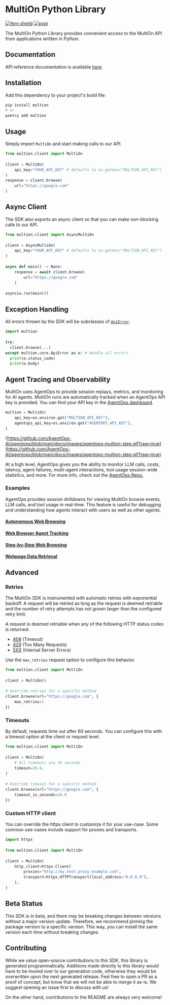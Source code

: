 # MultiOn Python Library

[![fern shield](https://img.shields.io/badge/%F0%9F%8C%BF-SDK%20generated%20by%20Fern-brightgreen)](https://github.com/fern-api/fern)
[![pypi](https://img.shields.io/pypi/v/multion.svg)](https://pypi.python.org/pypi/multion)

The MultiOn Python Library provides convenient access to the MultiOn API from applications written in Python.

## Documentation

API reference documentation is available [here](https://multion.docs.buildwithfern.com/).

## Installation
Add this dependency to your project's build file:

```bash
pip install multion
# or
poetry add multion
```

## Usage
Simply import `MultiOn` and start making calls to our API. 

```python
from multion.client import MultiOn

client = MultiOn(
    api_key="YOUR_API_KEY" # defaults to os.getenv("MULTION_API_KEY")
)
response = client.browse(
    url="https://google.com"
)
```

## Async Client

The SDK also exports an async client so that you can make non-blocking
calls to our API. 

```python
from multion.client import AsyncMultiOn

client = AsyncMultiOn(
    api_key="YOUR_API_KEY" # defaults to os.getenv("MULTION_API_KEY")
)

async def main() -> None:
    response = await client.browse(
        url="https://google.com"
    )

asyncio.run(main())
```

## Exception Handling
All errors thrown by the SDK will be subclasses of [`ApiError`](./src/multion/core/api_error.py).

```python
import multion

try:
  client.browse(...)
except multion.core.ApiError as e: # Handle all errors
  print(e.status_code)
  print(e.body)
```

## Agent Tracing and Observability 
MultiOn uses AgentOps to provide session replays, metrics, and monitoring for AI agents. MultiOn runs are automatically tracked when an AgentOps API key is provided. You can find your API key in the [AgentOps dashboard](https://app.agentops.ai/).

```python
multion = MultiOn(
    api_key=os.environ.get("MULTION_API_KEY"),
    agentops_api_key=os.environ.get("AGENTOPS_API_KEY"),
)
```

![https://github.com/AgentOps-AI/agentops/blob/main/docs/images/agentops-multion-step.gif?raw=true](https://github.com/AgentOps-AI/agentops/blob/main/docs/images/agentops-multion-step.gif?raw=true)

At a high level, AgentOps gives you the ability to monitor LLM calls, costs, latency, agent failures, multi-agent interactions, tool usage session-wide statistics, and more. For more info, check out the [AgentOps Repo.](https://github.com/AgentOps-AI/agentops/)

### Examples

AgentOps provides session drilldowns for viewing MultiOn browse events, LLM calls, and tool usage in real-time. This feature is useful for debugging and understanding how agents interact with users as well as other agents.

#### [Autonomous Web Browsing](https://github.com/AgentOps-AI/agentops/blob/main/examples/multion/Autonomous_web_browsing.ipynb)

#### [Web Browser Agent Tracking](https://github.com/AgentOps-AI/agentops/blob/main/examples/multion/Sample_browsing_agent.ipynb)

#### [Step-by-Step Web Browsing](https://github.com/AgentOps-AI/agentops/blob/main/examples/multion/Step_by_step_web_browsing.ipynb)

#### [Webpage Data Retrieval](https://github.com/AgentOps-AI/agentops/blob/main/examples/multion/Webpage_data_retrieval.ipynb)

## Advanced

### Retries
The MultiOn SDK is instrumented with automatic retries with exponential backoff. A request will be
retried as long as the request is deemed retriable and the number of retry attempts has not grown larger
than the configured retry limit.

A request is deemed retriable when any of the following HTTP status codes is returned:

- [408](https://developer.mozilla.org/en-US/docs/Web/HTTP/Status/408) (Timeout)
- [429](https://developer.mozilla.org/en-US/docs/Web/HTTP/Status/429) (Too Many Requests)
- [5XX](https://developer.mozilla.org/en-US/docs/Web/HTTP/Status/500) (Internal Server Errors)
  
Use the `max_retries` request option to configure this behavior. 

```python
from multion.client import MultiOn

client = MultiOn()

# Override retries for a specific method
client.browse(url="https://google.com", {
    max_retries=1
})
```

### Timeouts
By default, requests time out after 60 seconds. You can configure this with a 
timeout option at the client or request level.

```python
from multion.client import MultiOn

client = MultiOn(
    # All timeouts are 20 seconds
    timeout=20.0,
)

# Override timeout for a specific method
client.browse(url="https://google.com", {
    timeout_in_seconds=20.0
})
```

### Custom HTTP client
You can override the httpx client to customize it for your use-case. Some common use-cases 
include support for proxies and transports.

```python
import httpx

from multion.client import MultiOn

client = MultiOn(
    http_client=httpx.Client(
        proxies="http://my.test.proxy.example.com",
        transport=httpx.HTTPTransport(local_address="0.0.0.0"),
    ),
)
```

## Beta Status

This SDK is in beta, and there may be breaking changes between versions without a major 
version update. Therefore, we recommend pinning the package version to a specific version. 
This way, you can install the same version each time without breaking changes.

## Contributing

While we value open-source contributions to this SDK, this library is generated programmatically. 
Additions made directly to this library would have to be moved over to our generation code, 
otherwise they would be overwritten upon the next generated release. Feel free to open a PR as
a proof of concept, but know that we will not be able to merge it as-is. We suggest opening 
an issue first to discuss with us!

On the other hand, contributions to the README are always very welcome!
